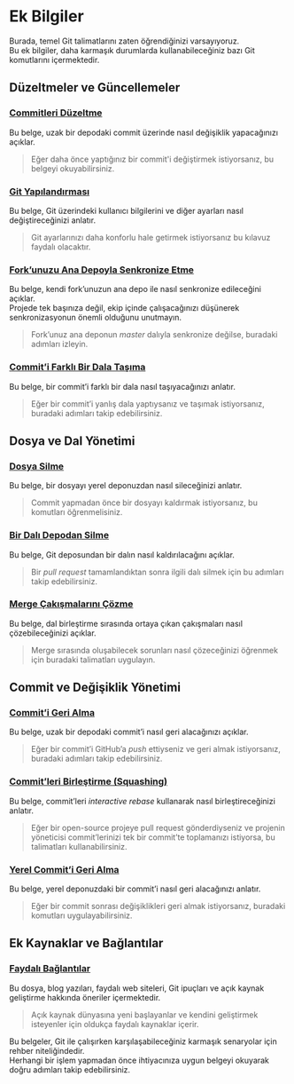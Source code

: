 # **Ek Bilgiler**

Burada, temel Git talimatlarını zaten öğrendiğinizi varsayıyoruz.  
Bu ek bilgiler, daha karmaşık durumlarda kullanabileceğiniz bazı Git komutlarını içermektedir.

## **Düzeltmeler ve Güncellemeler**

### **[Commitleri Düzeltme](amending-a-commit.by.md)**

Bu belge, uzak bir depodaki commit üzerinde nasıl değişiklik yapacağınızı açıklar.

> Eğer daha önce yaptığınız bir commit'i değiştirmek istiyorsanız, bu belgeyi okuyabilirsiniz.

### **[Git Yapılandırması](configuring-git.by.md)**

Bu belge, Git üzerindeki kullanıcı bilgilerini ve diğer ayarları nasıl değiştireceğinizi anlatır.

> Git ayarlarınızı daha konforlu hale getirmek istiyorsanız bu kılavuz faydalı olacaktır.

### **[Fork’unuzu Ana Depoyla Senkronize Etme](keeping-your-fork-synced-with-this-repository.by.md)**

Bu belge, kendi fork’unuzun ana depo ile nasıl senkronize edileceğini açıklar.  
Projede tek başınıza değil, ekip içinde çalışacağınızı düşünerek senkronizasyonun önemli olduğunu unutmayın.

> Fork’unuz ana deponun _master_ dalıyla senkronize değilse, buradaki adımları izleyin.

### **[Commit’i Farklı Bir Dala Taşıma](moving-a-commit-to-a-different-branch.by.md)**

Bu belge, bir commit’i farklı bir dala nasıl taşıyacağınızı anlatır.

> Eğer bir commit’i yanlış dala yaptıysanız ve taşımak istiyorsanız, buradaki adımları takip edebilirsiniz.

## **Dosya ve Dal Yönetimi**

### **[Dosya Silme](removing-a-file.by.md)**

Bu belge, bir dosyayı yerel deponuzdan nasıl sileceğinizi anlatır.

> Commit yapmadan önce bir dosyayı kaldırmak istiyorsanız, bu komutları öğrenmelisiniz.

### **[Bir Dalı Depodan Silme](removing-branch-from-your-repository.by.md)**

Bu belge, Git deposundan bir dalın nasıl kaldırılacağını açıklar.

> Bir _pull request_ tamamlandıktan sonra ilgili dalı silmek için bu adımları takip edebilirsiniz.

### **[Merge Çakışmalarını Çözme](resolving-merge-conflicts.by.md)**

Bu belge, dal birleştirme sırasında ortaya çıkan çakışmaları nasıl çözebileceğinizi açıklar.

> Merge sırasında oluşabilecek sorunları nasıl çözeceğinizi öğrenmek için buradaki talimatları uygulayın.

## **Commit ve Değişiklik Yönetimi**

### **[Commit’i Geri Alma](reverting-a-commit.by.md)**

Bu belge, uzak bir depodaki commit’i nasıl geri alacağınızı açıklar.

> Eğer bir commit’i GitHub’a _push_ ettiyseniz ve geri almak istiyorsanız, buradaki adımları takip edebilirsiniz.

### **[Commit’leri Birleştirme (Squashing)](squashing-commits.by.md)**

Bu belge, commit’leri _interactive rebase_ kullanarak nasıl birleştireceğinizi anlatır.

> Eğer bir open-source projeye pull request gönderdiyseniz ve projenin yöneticisi commit’lerinizi tek bir commit’te toplamanızı istiyorsa, bu talimatları kullanabilirsiniz.

### **[Yerel Commit’i Geri Alma](undoing-a-commit.by.md)**

Bu belge, yerel deponuzdaki bir commit’i nasıl geri alacağınızı anlatır.

> Eğer bir commit sonrası değişiklikleri geri almak istiyorsanız, buradaki komutları uygulayabilirsiniz.

## **Ek Kaynaklar ve Bağlantılar**

### **[Faydalı Bağlantılar](Useful-links-for-further-learning.by.md)**

Bu dosya, blog yazıları, faydalı web siteleri, Git ipuçları ve açık kaynak geliştirme hakkında öneriler içermektedir.

> Açık kaynak dünyasına yeni başlayanlar ve kendini geliştirmek isteyenler için oldukça faydalı kaynaklar içerir.

Bu belgeler, Git ile çalışırken karşılaşabileceğiniz karmaşık senaryolar için rehber niteliğindedir.  
Herhangi bir işlem yapmadan önce ihtiyacınıza uygun belgeyi okuyarak doğru adımları takip edebilirsiniz.
